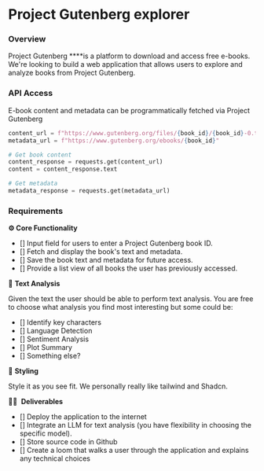 # Project Gutenberg explorer

### **Overview**

Project Gutenberg ****is a platform to download and access free e-books. We're looking to build a web application that allows users to explore and analyze books from Project Gutenberg.

### API Access
E-book content and metadata can be programmatically fetched via Project Gutenberg

```py
content_url = f"https://www.gutenberg.org/files/{book_id}/{book_id}-0.txt"
metadata_url = f"https://www.gutenberg.org/ebooks/{book_id}"

# Get book content
content_response = requests.get(content_url)
content = content_response.text

# Get metadata
metadata_response = requests.get(metadata_url)
```

### **Requirements**

**⚙️ Core Functionality** 

- [] Input field for users to enter a Project Gutenberg book ID.
- [] Fetch and display the book's text and metadata.
- [] Save the book text and metadata for future access.
- [] Provide a list view of all books the user has previously accessed.

🧠 **Text Analysis**

Given the text the user should be able to perform text analysis. You are free to choose what analysis you find most interesting but some could be:

- [] Identify key characters
- [] Language Detection
- [] Sentiment Analysis
- [] Plot Summary
- [] Something else?

💅 **Styling**

Style it as you see fit. We personally really like tailwind and Shadcn.

👨‍💻  **Deliverables**

- [] Deploy the application to the internet
- [] Integrate an LLM for text analysis (you have flexibility in choosing the specific model).
- [] Store source code in Github
- [] Create a loom that walks a user through the application and explains any technical choices